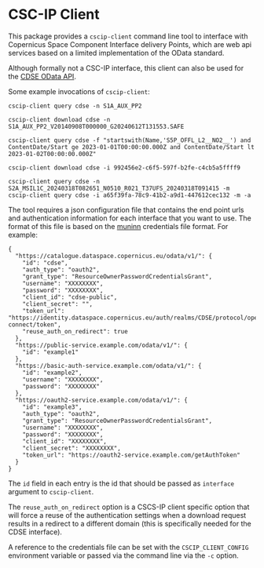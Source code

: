# CSC-IP Client

This package provides a `cscip-client` command line tool to interface with
Copernicus Space Component Interface delivery Points, which are web api
services based on a limited implementation of the OData standard.

Although formally not a CSC-IP interface, this client can also be used for the
[CDSE OData API](https://documentation.dataspace.copernicus.eu/APIs/OData.html).

Some example invocations of `cscip-client`:

    cscip-client query cdse -n S1A_AUX_PP2

    cscip-client download cdse -n S1A_AUX_PP2_V20140908T000000_G20240612T131553.SAFE

    cscip-client query cdse -f "startswith(Name,'S5P_OFFL_L2__NO2__') and ContentDate/Start ge 2023-01-01T00:00:00.000Z and ContentDate/Start lt 2023-01-02T00:00:00.000Z"

    cscip-client download cdse -i 992456e2-c6f5-597f-b2fe-c4cb5a5ffff9

    cscip-client query cdse -n S2A_MSIL1C_20240318T082651_N0510_R021_T37UFS_20240318T091415 -m
    cscip-client query cdse -i a65f39fa-78c9-41b2-a9d1-447612cec132 -m -a


The tool requires a json configuration file that contains the end point urls
and authentication information for each interface that you want to use.
The format of this file is based on the [muninn](https://github.com/stcorp/muninn>)
credentials file format. For example:

    {
      "https://catalogue.dataspace.copernicus.eu/odata/v1/": {
        "id": "cdse",
        "auth_type": "oauth2",
        "grant_type": "ResourceOwnerPasswordCredentialsGrant",
        "username": "XXXXXXXX",
        "password": "XXXXXXXX",
        "client_id": "cdse-public",
        "client_secret": "",
        "token_url": "https://identity.dataspace.copernicus.eu/auth/realms/CDSE/protocol/openid-connect/token",
        "reuse_auth_on_redirect": true
      },
      "https://public-service.example.com/odata/v1/": {
        "id": "example1"
      },
      "https://basic-auth-service.example.com/odata/v1/": {
        "id": "example2",
        "username": "XXXXXXXX",
        "password": "XXXXXXXX"
      },
      "https://oauth2-service.example.com/odata/v1/": {
        "id": "example3",
        "auth_type": "oauth2",
        "grant_type": "ResourceOwnerPasswordCredentialsGrant",
        "username": "XXXXXXXX",
        "password": "XXXXXXXX",
        "client_id": "XXXXXXXX",
        "client_secret": "XXXXXXXX",
        "token_url": "https://oauth2-service.example.com/getAuthToken"
      }
    }

The `id` field in each entry is the id that should be passed as `interface`
argument to `cscip-client`.

The `reuse_auth_on_redirect` option is a CSCS-IP client specific option that
will force a reuse of the authentication settings when a download request
results in a redirect to a different domain (this is specifically needed for
the CDSE interface).

A reference to the credentials file can be set with the `CSCIP_CLIENT_CONFIG`
environment variable or passed via the command line via the `-c` option.
